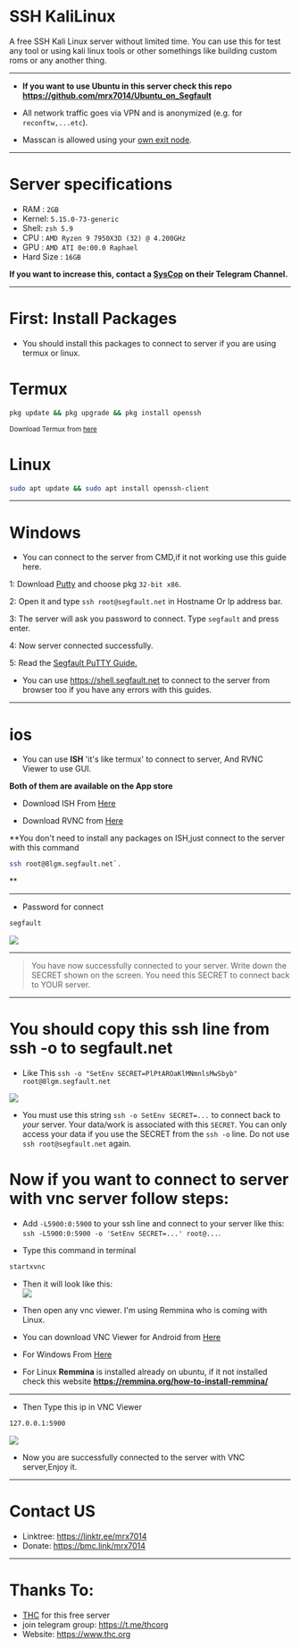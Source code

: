 # SSH KaliLinux
A free SSH Kali Linux server without limited time. You can use this for test any tool or using kali linux tools or other somethings like building custom roms or any another thing.
____________

- **If you want to use Ubuntu in this server check this repo https://github.com/mrx7014/Ubuntu_on_Segfault**

- All network traffic goes via VPN and is anonymized (e.g. for `reconftw,...etc`).

- Masscan is allowed using your <a href="https://thc.org/segfault/wireguard">own exit node</a>.
____________

# Server specifications

- RAM : `2GB`
- Kernel: `5.15.0-73-generic`
- Shell: `zsh 5.9`
- CPU : `AMD Ryzen 9 7950X3D (32) @ 4.200GHz`
- GPU : `AMD ATI 0e:00.0 Raphael`
- Hard Size : `16GB`

**If you want to increase this, contact a <a href="https://t.me/thcorg">SysCop</a> on their Telegram Channel.**
____________

# First: Install Packages

- You should install this packages to connect to server if you are using termux or linux.

# Termux

```sh
pkg update && pkg upgrade && pkg install openssh
```
<small>Download Termux from <a href="https://github.com/termux/termux-app/releases">here</a></small>
  
# Linux

```sh
sudo apt update && sudo apt install openssh-client
```
____

# Windows

- You can connect to the server from CMD,if it not working use this guide here.

1: Download <a href="https://www.chiark.greenend.org.uk/~sgtatham/putty/latest.html">Putty</a> and choose pkg `32-bit x86`.

2: Open it and type `ssh root@segfault.net` in Hostname Or Ip address bar.

3: The server will ask you password to connect. Type `segfault` and press enter.

4: Now server connected successfully. 

5: Read the <a href="https://www.thc.org/segfault/faq/putty/">Segfault PuTTY Guide.</a>

- You can use https://shell.segfault.net to connect to the server from browser too if you have any errors with this guides.
_______

# ios

- You can use **ISH** 'it's like termux' to connect to server, And RVNC Viewer to use GUI.

<b>Both of them are available on the App store</b>

- Download ISH From <a href="https://apps.apple.com/us/app/ish-shell/id1436902243">Here</a>

- Download RVNC from <a href="https://apps.apple.com/us/app/vnc-viewer-remote-desktop/id352019548">Here</a>

**You don't need to install any packages on ISH,just connect to the server with this command 
```sh
ssh root@8lgm.segfault.net`.
```
**

____

- Password for connect
```sh
segfault
```
<img src="img/server.png"></a>
____________

>You have now successfully connected to your server. Write down the SECRET shown on the screen. You need this SECRET to connect back to YOUR server.
>
____________

# You should copy this ssh line from ssh -o to segfault.net
- Like This `ssh -o "SetEnv SECRET=PlPtAROaKlMNmnlsMwSbyb" root@8lgm.segfault.net`

<img src="img/ssh.jpg"></a>

- You must use this string `ssh -o SetEnv SECRET=...` to connect back to _your_ server. Your data/work is associated with this `SECRET`. You can only access your data if you use the SECRET from the `ssh -o` line. Do not use `ssh root@segfault.net` again.

# Now if you want to connect to server with vnc server follow steps:

- Add `-L5900:0:5900` to your ssh line and connect to your server like this: `ssh -L5900:0:5900 -o 'SetEnv SECRET=...' root@...`.

- Type this command in terminal

```sh 
startxvnc
```
- Then it will look like this:  
<img src="img/sshvnc.jpg"></a>
- Then open any vnc viewer. I'm using Remmina who is coming with Linux.

- You can download VNC Viewer for
Android from <a href="https://play.google.com/store/apps/details?id=com.realvnc.viewer.android&hl=en_US&pli=1">Here</a>

- For Windows From <a href="https://www.realvnc.com/en/connect/download/viewer/windows/">Here</a>

- For Linux **Remmina** is installed already on ubuntu, if it not installed check this website **https://remmina.org/how-to-install-remmina/**

____________

- Then Type this ip in VNC Viewer

```sh
127.0.0.1:5900
```
<img src="img/sshdisplay.png"></a>
- Now you are successfully connected to the server with VNC server,Enjoy it.
____________

# Contact US
- Linktree: https://linktr.ee/mrx7014
- Donate: https://bmc.link/mrx7014

____________

# Thanks To:
- <a href="https://www.thc.org/">THC</a> for this free server
- join telegram group: https://t.me/thcorg
- Website: https://www.thc.org
